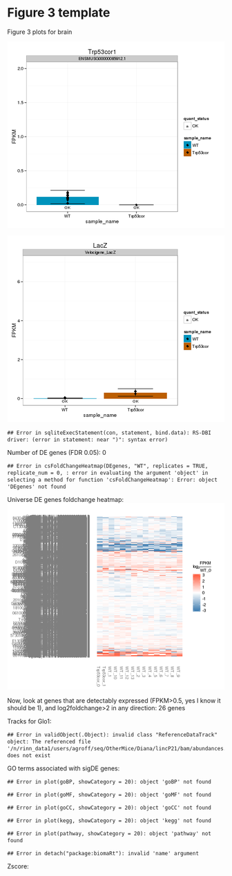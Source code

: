

Figure 3 template 
========================================================









Figure 3 plots for brain

![plot of chunk lincp21](figure/lincp21-1.png) 

![plot of chunk lacZ](figure/lacZ-1.png) 


```
## Error in sqliteExecStatement(con, statement, bind.data): RS-DBI driver: (error in statement: near ")": syntax error)
```

Number of DE genes (FDR 0.05): 0


```
## Error in csFoldChangeHeatmap(DEgenes, "WT", replicates = TRUE, replicate_num = 0, : error in evaluating the argument 'object' in selecting a method for function 'csFoldChangeHeatmap': Error: object 'DEgenes' not found
```

Universe DE genes foldchange heatmap:
![plot of chunk UNIVERSE_DEgenes_FC_Heatmap](figure/UNIVERSE_DEgenes_FC_Heatmap-1.png) 





Now, look at genes that are detectably expressed (FPKM>0.5, yes I know it should be 1), and log2foldchange>2 in any direction: 26 genes












Tracks for Glo1: 


```
## Error in validObject(.Object): invalid class "ReferenceDataTrack" object: The referenced file '/n/rinn_data1/users/agroff/seq/OtherMice/Diana/lincP21/bam/abundances.cxb/accepted_hits.bam' does not exist
```




GO terms associated with sigDE genes: 





```
## Error in plot(goBP, showCategory = 20): object 'goBP' not found
```

```
## Error in plot(goMF, showCategory = 20): object 'goMF' not found
```

```
## Error in plot(goCC, showCategory = 20): object 'goCC' not found
```

```
## Error in plot(kegg, showCategory = 20): object 'kegg' not found
```

```
## Error in plot(pathway, showCategory = 20): object 'pathway' not found
```

```
## Error in detach("package:biomaRt"): invalid 'name' argument
```












Zscore:


